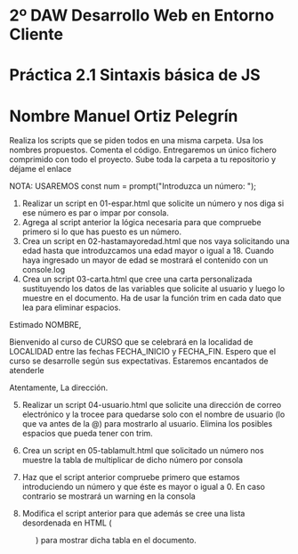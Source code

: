 # 2º DAW	Desarrollo Web en Entorno Cliente
# Práctica	2.1	Sintaxis básica de JS
# Nombre		Manuel Ortiz Pelegrín

Realiza los scripts que se piden todos en una misma carpeta.  Usa los nombres propuestos. Comenta el código. Entregaremos un único fichero comprimido con todo el proyecto. Sube toda la carpeta a tu repositorio y déjame el enlace 

NOTA: USAREMOS 
const num = prompt("Introduzca un número: ");

1.	Realizar un script en 01-espar.html que solicite un número y nos diga si ese número es par o impar por consola. 
2.	Agrega al script anterior la lógica necesaria para que compruebe primero si lo que has puesto es un número. 
3.	Crea un script en 02-hastamayoredad.html que nos vaya solicitando una edad hasta que introduzcamos una edad mayor o igual a 18. Cuando haya ingresado un mayor de edad se mostrará el contenido con un console.log
4.	Crea un script 03-carta.html que cree una carta personalizada sustituyendo los datos de las variables que solicite al usuario y luego lo muestre en el documento. Ha de usar la función trim en cada dato que lea para eliminar espacios. 

Estimado NOMBRE,

Bienvenido al curso de CURSO que se celebrará en la localidad de LOCALIDAD entre las fechas FECHA_INICIO y FECHA_FIN. Espero que el curso se desarrolle según sus expectativas. Estaremos encantados de atenderle

Atentamente, 
La dirección.

5.	Realizar un script 04-usuario.html que solicite una dirección de correo electrónico y la trocee para quedarse solo con el nombre de usuario (lo que va antes de la @) para mostrarlo al usuario. Elimina los posibles espacios que pueda tener con trim. 

6.	Crea un script en 05-tablamult.html que solicitado un número nos muestre la tabla de multiplicar de dicho número por consola
7.	Haz que el script anterior compruebe primero que estamos introduciendo un número y que éste es mayor o igual a 0. En caso contrario se mostrará un warning en la consola
8.	Modifica el script anterior para que además se cree una lista desordenada en HTML (<ul>) para mostrar dicha tabla en el documento.
